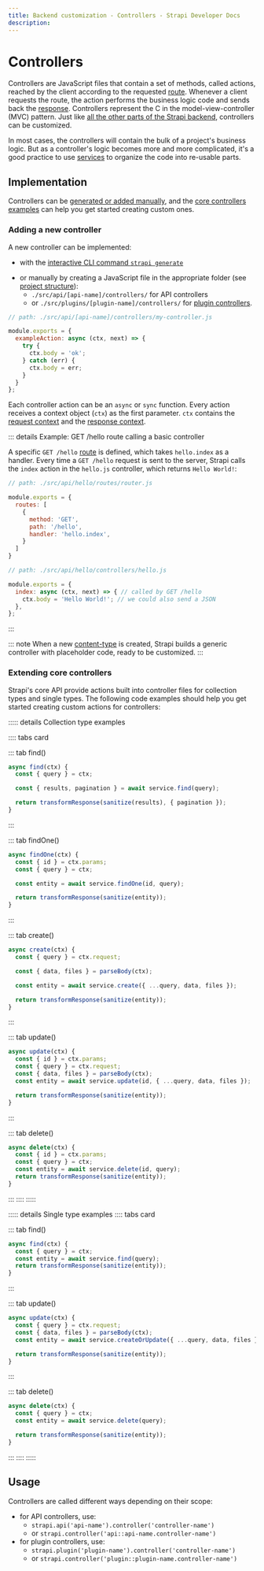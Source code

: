 ```yaml
---
title: Backend customization - Controllers - Strapi Developer Docs
description:
---
```


<!-- TODO: update SEO -->

# Controllers

Controllers are JavaScript files that contain a set of methods, called actions, reached by the client according to the requested [route](/developer-docs/latest/development/backend-customization/routes.md). Whenever a client requests the route, the action performs the business logic code and sends back the [response](/developer-docs/latest/development/backend-customization#responses). Controllers represent the C in the model-view-controller (MVC) pattern. Just like [all the other parts of the Strapi backend](/developer-docs/latest/development/backend-customization.md), controllers can be customized.

In most cases, the controllers will contain the bulk of a project's business logic. But as a controller's logic becomes more and more complicated, it's a good practice to use [services](/developer-docs/latest/development/backend-customization/services.md) to organize the code into re-usable parts.
<!-- TODO: remove this comment — the links above will work only when merged with PRs #450 and #446 -->

## Implementation

Controllers can be [generated or added manually](#adding-a-new-controller), and the [core controllers examples](#extending-core-controllers) can help you get started creating custom ones.

### Adding a new controller

A new controller can be implemented:

- with the [interactive CLI command `strapi generate`]()
<!-- TODO: update CLI documentation with the new interactive `strapi generate` -->
- or manually by creating a JavaScript file in the appropriate folder (see [project structure](/developer-docs/latest/setup-deployment-guides/file-structure.md)):
  - `./src/api/[api-name]/controllers/` for API controllers
  - or `./src/plugins/[plugin-name]/controllers/` for [plugin controllers](/developer-docs/latest/developer-resources/plugin-api-reference/server.md#controllers).

```js
// path: ./src/api/[api-name]/controllers/my-controller.js

module.exports = {
  exampleAction: async (ctx, next) => {
    try {
      ctx.body = 'ok';
    } catch (err) {
      ctx.body = err;
    }
  }
};
```

Each controller action can be an `async` or `sync` function.
Every action receives a context object (`ctx`) as the first parameter. `ctx` contains the [request context](/developer-docs/latest/development/backend-customization/requests-responses.md#requests) and the [response context](/developer-docs/latest/development/backend-customization/requests-responses.md#responses).
<!-- TODO: update these links once merged with the backend customization intro PR (#446) -->

::: details Example: GET /hello route calling a basic controller

A specific `GET /hello` [route](/developer-docs/latest/development/backend-customization/routes.md) is defined, which takes `hello.index` as a handler. Every time a `GET /hello` request is sent to the server, Strapi calls the `index` action in the `hello.js` controller, which returns `Hello World!`:
<!-- TODO: remove this comment — the link above will work only when merged with PR #450 -->

```js
// path: ./src/api/hello/routes/router.js

module.exports = {
  routes: [
    {
      method: 'GET',
      path: '/hello',
      handler: 'hello.index',
    }
  ]
}

// path: ./src/api/hello/controllers/hello.js

module.exports = {
  index: async (ctx, next) => { // called by GET /hello 
    ctx.body = 'Hello World!'; // we could also send a JSON
  },
};
```

:::

::: note
When a new [content-type](/developer-docs/latest/development/backend-customization/models.md#content-types) is created, Strapi builds a generic controller with placeholder code, ready to be customized.
:::

### Extending core controllers

Strapi's core API provide actions built into controller files for collection types and single types. The following code examples should help you get started creating custom actions for controllers:

<!-- TODO: add instructions if we keep code examples as-is, because they use `transformResponse` and `sanitize` methods that are defined elsewhere -->

::::: details Collection type examples

:::: tabs card

::: tab find()

```js
async find(ctx) {
  const { query } = ctx;

  const { results, pagination } = await service.find(query);

  return transformResponse(sanitize(results), { pagination });
}
```

:::

::: tab findOne()

```js
async findOne(ctx) {
  const { id } = ctx.params;
  const { query } = ctx;

  const entity = await service.findOne(id, query);

  return transformResponse(sanitize(entity));
}
```

:::

::: tab create()

```js
async create(ctx) {
  const { query } = ctx.request;

  const { data, files } = parseBody(ctx);

  const entity = await service.create({ ...query, data, files });

  return transformResponse(sanitize(entity));
}
```

:::

::: tab update()

```js
async update(ctx) {
  const { id } = ctx.params;
  const { query } = ctx.request;
  const { data, files } = parseBody(ctx);
  const entity = await service.update(id, { ...query, data, files });

  return transformResponse(sanitize(entity));
}
```

:::

::: tab delete()

```js
async delete(ctx) {
  const { id } = ctx.params;
  const { query } = ctx;
  const entity = await service.delete(id, query);
  return transformResponse(sanitize(entity));
}
```

:::
::::
:::::

::::: details Single type examples
:::: tabs card

::: tab find()

```js
async find(ctx) {
  const { query } = ctx;
  const entity = await service.find(query);
  return transformResponse(sanitize(entity));
}

```

:::

::: tab update()

```js
async update(ctx) {
  const { query } = ctx.request;
  const { data, files } = parseBody(ctx);
  const entity = await service.createOrUpdate({ ...query, data, files });

  return transformResponse(sanitize(entity));
}
```

:::

::: tab delete()

```js
async delete(ctx) {
  const { query } = ctx;
  const entity = await service.delete(query);

  return transformResponse(sanitize(entity));
}
```

:::
::::
:::::

## Usage

Controllers are called different ways depending on their scope:

- for API controllers, use:
  - `strapi.api('api-name').controller('controller-name')`
  - or `strapi.controller('api::api-name.controller-name')`
- for plugin controllers, use:
  - `strapi.plugin('plugin-name').controller('controller-name')`
  - or `strapi.controller('plugin::plugin-name.controller-name')`
